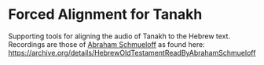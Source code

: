 # Forced Alignment for Tanakh
Supporting tools for aligning the audio of Tanakh to the Hebrew text.
Recordings are those of [Abraham Schmueloff](http://individual.utoronto.ca/mfkolarcik/AbrahamShmuelof.html) as found here: https://archive.org/details/HebrewOldTestamentReadByAbrahamSchmueloff
